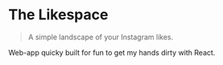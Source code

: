 # The Likespace

> A simple landscape of your Instagram likes.

Web-app quicky built for fun to get my hands dirty with React.
